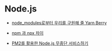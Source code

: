 # Node.js

- [node_modules로부터 우리를 구원해 줄 Yarn Berry](https://toss.tech/article/node-modules-and-yarn-berry)

- [npm 과 npx 차이](https://hanamon.kr/npm-npx-%EC%B0%A8%EC%9D%B4/)

- [PM2를 활용한 Node.js 무중단 서비스하기](https://engineering.linecorp.com/ko/blog/pm2-nodejs/)
